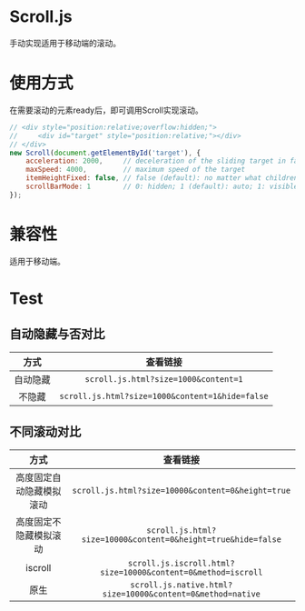 # Scroll.js

手动实现适用于移动端的滚动。

# 使用方式

在需要滚动的元素ready后，即可调用Scroll实现滚动。

```js
// <div style="position:relative;overflow:hidden;">
//     <div id="target" style="position:relative;"></div>
// </div>
new Scroll(document.getElementById('target'), {
    acceleration: 2000,     // deceleration of the sliding target in fact
    maxSpeed: 4000,         // maximum speed of the target
    itemHeightFixed: false, // false (default): no matter what children are like; true: optimized if the target's each child is of a fixed height
    scrollBarMode: 1        // 0: hidden; 1 (default): auto; 1: visible
});
```

# 兼容性

适用于移动端。

# Test

## 自动隐藏与否对比

| 方式 | 查看链接 |
| :---: | :---: |
| 自动隐藏 | `scroll.js.html?size=1000&content=1` |
| 不隐藏 | `scroll.js.html?size=1000&content=1&hide=false` |

## 不同滚动对比

| 方式 | 查看链接 |
| :---: | :---: |
| 高度固定自动隐藏模拟滚动 | `scroll.js.html?size=10000&content=0&height=true` |
| 高度固定不隐藏模拟滚动 | `scroll.js.html?size=10000&content=0&height=true&hide=false` |
| iscroll | `scroll.js.iscroll.html?size=10000&content=0&method=iscroll` |
| 原生 | `scroll.js.native.html?size=10000&content=0&method=native` |
